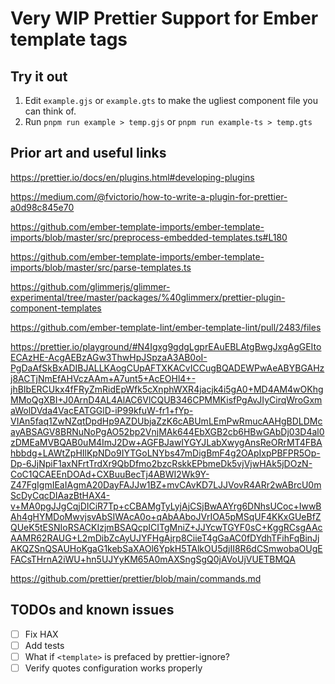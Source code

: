 # Very WIP Prettier Support for Ember template tags

## Try it out

1. Edit `example.gjs` or `example.gts` to make the ugliest component file you can think of.
1. Run `pnpm run example > temp.gjs` or `pnpm run example-ts > temp.gts`

## Prior art and useful links

https://prettier.io/docs/en/plugins.html#developing-plugins

https://medium.com/@fvictorio/how-to-write-a-plugin-for-prettier-a0d98c845e70

https://github.com/ember-template-imports/ember-template-imports/blob/master/src/preprocess-embedded-templates.ts#L180

https://github.com/ember-template-imports/ember-template-imports/blob/master/src/parse-templates.ts

https://github.com/glimmerjs/glimmer-experimental/tree/master/packages/%40glimmerx/prettier-plugin-component-templates

https://github.com/ember-template-lint/ember-template-lint/pull/2483/files

https://prettier.io/playground/#N4Igxg9gdgLgprEAuEBLAtgBwgJxgAgGEItoECAzHE-AcgAEBzAGw3ThwHpJSpzaA3AB0oI-PgDaAfSkBxADIBJALLKAogCUpAFTXKACvICCugBQADEWPwAeABYBGAHzj8ACTjNmEfAHVczAAm+A7unt5+AcEOHl4+-jhBIbERCUkx4fFRyZmRidEpWfk5cXnphWXR4jacjk4i5gA0+MD4AM4wOKhgMMoQgXBI+J0ArnD4AL4AlAC6VlCQUB346CPMMKisfPgAvJIyCirqWroGxmaWolDVda4VacEATGGlD-iP99kfuW-fr1+fYp-VIAn5faq1ZwNZqtDpdHp9AZDUbjaZzK6cABUmLEmPwRmucAAHgBDLDMcayABSAGV8BRNuNoPgAO52bp2VnjMAk644EbXGB2cb6HBwGAbDj03D4al0zDMEaMVBQAB0uM4ImJ2Dw+AGFBJawIYGYJLabXwygAnsReORrMT4FBAhbbdg+LAWtZpHIlKpNDo9IYTGoLNYbs47mDigBmF4g2OApIxpPBFPR5Op-Dp-6JjNpiF1axNFrtTrdXr9QbDfmo2bzcRskkEPbmeDk5vjVjwHAk5jDOzN-CoC1QCAEEnDOAd+CXBuuBecTj4ABWI2Wk9Y-Z47FgIgmIEaIAgmA20DayFAJJw1BZ+mvCAvKD7LJJVovR4ARr2wABrcU0mScDyCqcDIAazBtHAX4-v+MA0pgJJgCqjDICiR7Tp+cCBAMgTyLyjAjCSjBwAAYrg6DNhsUCoc+IwwBAh4gHYMDoMwvjsvAbSIWAcA0o+qAbAAboJVrIOA5pMSqUF4KKxGUeBfZQUeK5tESNIoRSACKIzjmBSAQcpICITgMniZ+JJYcwTGYF0sC+KggRCsgAAcAAMR62RAUG+L2mDibZcAyUJYFHgAjrp8CiieT4gGaAC0fDYdhTFihFqBinJjAKQZSnQSAUHoKgaG1kebSaXAOl6YpkH5TAlkOU5djII8R6dCSmwobaOUgEFACsTHrnA2iWU+hn5UJYyKM65A0mAXSngSgQ0jAVoUjVUETBMQA

https://github.com/prettier/prettier/blob/main/commands.md

## TODOs and known issues

- [ ] Fix HAX
- [ ] Add tests
- [ ] What if `<template>` is prefaced by prettier-ignore?
- [ ] Verify quotes configuration works properly
